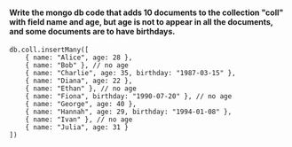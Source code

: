 #### Write the mongo db code that adds 10 documents to the collection "coll" with field name and age, but age is not to appear in all the documents, and some documents are to have birthdays.

```
db.coll.insertMany([
    { name: "Alice", age: 28 },
    { name: "Bob" }, // no age
    { name: "Charlie", age: 35, birthday: "1987-03-15" },
    { name: "Diana", age: 22 },
    { name: "Ethan" }, // no age
    { name: "Fiona", birthday: "1990-07-20" }, // no age
    { name: "George", age: 40 },
    { name: "Hannah", age: 29, birthday: "1994-01-08" },
    { name: "Ivan" }, // no age
    { name: "Julia", age: 31 }
])
```
